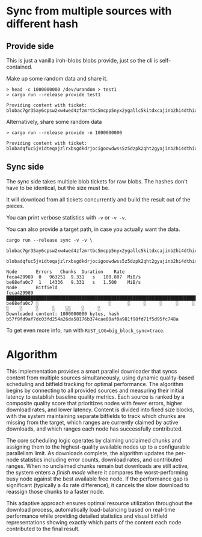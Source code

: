 # Sync from multiple sources with different hash

## Provide side

This is just a vanilla iroh-blobs blobs provide, just so the cli is self-contained.

Make up some random data and share it.
```
> head -c 1000000000 /dev/urandom > test1
> cargo run --release provide test1

Providing content with ticket:
blobac7gr35ay6cpsw2xw4wed4zfzmrtbc5mcpp5nyx2ygallc5kitdxcajinb2hi4dthixs6ylqomys2mjoojswyylzfzxdaltjojxwqltjojxwqltmnfxgwlrpaiaalxzlfgnn4aqbfiaqj7yc6akniaaaaaaaaaaaagn54aqa4xnynd53jhyewkn2ayynga3axgdtxm4ygy2acj4zbz4umdkvnwra
```

Alternatively, share some random data

```
> cargo run --release provide -n 1000000000

Providing content with ticket:
blobadqfuc5jvidteqajzlrxbsgdkdrjocigoowdwss5z5dzpk2qht2gyajinb2hi4dthixs6zlvmmys2mjoojswyylzfzxdaltjojxwqltjojxwqltmnfxgwlrpaiae7sdexkdjwayayculffmgtmbqaiqo4jkthf6j4euyg6bimypexqlexdivrel4myohgv5uwe5urmqj
```

## Sync side

The sync side takes multiple blob tickets for raw blobs. The hashes don't have to be identical, but the size must be.

It will download from all tickets concurrently and build the result out of the pieces.

You can print verbose statistics with `-v` or `-v -v`.

You can also provide a target path, in case you actually want the data.

```
cargo run --release sync -v -v \
  blobac7gr35ay6cpsw2xw4wed4zfzmrtbc5mcpp5nyx2ygallc5kitdxcajinb2hi4dthixs6ylqomys2mjoojswyylzfzxdaltjojxwqltjojxwqltmnfxgwlrpaiaalxzlfgnn4aqbfiaqj7yc6akniaaaaaaaaaaaagn54aqa4xnynd53jhyewkn2ayynga3axgdtxm4ygy2acj4zbz4umdkvnwra
  blobadqfuc5jvidteqajzlrxbsgdkdrjocigoowdwss5z5dzpk2qht2gyajinb2hi4dthixs6zlvmmys2mjoojswyylzfzxdaltjojxwqltjojxwqltmnfxgwlrpaiae7sdexkdjwayayculffmgtmbqaiqo4jkthf6j4euyg6bimypexqlexdivrel4myohgv5uwe5urmqj

Node       Errors	Chunks	Duration	Rate
feca429989	0	963251	9.331   s	100.807  MiB/s
be68efa0c7	1	14336	9.331   s	1.500    MiB/s
Node       Bitfield
feca429989 ████████████████████████████████████████████████████████████████████████████████████████████████████
be68efa0c7 ░                          ░      ░     ░     ░     ░     ░     ░    ░     ░     ░    ░░    ░     ░ 
Downloaded content: 1000000000 bytes, hash b57f9fd9af7dc03fd254a26da58176b374cae00af0a981f98fd71f5d95fc748a
```

To get even more info, run with `RUST_LOG=big_block_sync=trace`.

# Algorithm

<!-- thanks claude -->

This implementation provides a smart parallel downloader that syncs content from multiple sources simultaneously, using dynamic quality-based scheduling and bitfield tracking for optimal performance.
The algorithm begins by connecting to all provided sources and measuring their initial latency to establish baseline quality metrics. Each source is ranked by a composite quality score that prioritizes nodes with fewer errors, higher download rates, and lower latency. Content is divided into fixed size blocks, with the system maintaining separate bitfields to track which chunks are missing from the target, which ranges are currently claimed by active downloads, and which ranges each node has successfully contributed.

The core scheduling logic operates by claiming unclaimed chunks and assigning them to the highest-quality available nodes up to a configurable parallelism limit. As downloads complete, the algorithm updates the per-node statistics including error counts, download rates, and contributed ranges. When no unclaimed chunks remain but downloads are still active, the system enters a *finish mode* where it compares the worst-performing busy node against the best available free node. If the performance gap is significant (typically a 4x rate difference), it cancels the slow download to reassign those chunks to a faster node.

This adaptive approach ensures optimal resource utilization throughout the download process, automatically load-balancing based on real-time performance while providing detailed statistics and visual bitfield representations showing exactly which parts of the content each node contributed to the final result.